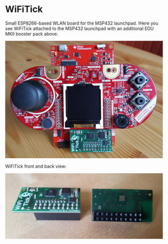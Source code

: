 # WiFiTick
Small ESP8266-based WLAN board for the MSP432 launchpad.
!Here you see WiFiTick attached to the MSP432 launchpad with an
additional EDU MKII booster pack above:

![WiFiTick picture 1](images/WiFiTick_installed.png)

WiFiTick front and back view:

![WiFiTick picture 2](images/WiFiTick_front_back.png)



